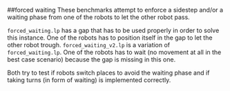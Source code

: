 ##forced waiting
These benchmarks attempt to enforce a sidestep and/or a waiting phase from one of the robots to let the other robot pass.

`forced_waiting.lp` has a gap that has to be used properly in order to solve this instance. 
One of the robots has to position itself in the gap to let the other robot trough. 
`forced_waiting_v2.lp` is a variation of `forced_waiting.lp`. One of the robots has to wait (no movement at all in the best case scenario) because the gap is missing in this one.

Both try to test if robots switch places to avoid the waiting phase and if taking turns (in form of waiting) is implemented correctly.
